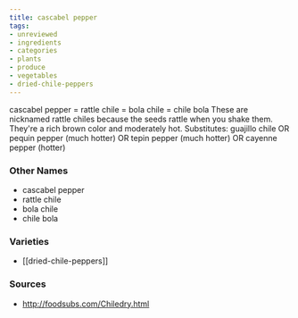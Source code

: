 ```yaml
---
title: cascabel pepper
tags:
- unreviewed
- ingredients
- categories
- plants
- produce
- vegetables
- dried-chile-peppers
---
```

cascabel pepper = rattle chile = bola chile = chile bola These are nicknamed rattle chiles because the seeds rattle when you shake them. They're a rich brown color and moderately hot. Substitutes: guajillo chile OR pequin pepper (much hotter) OR tepin pepper (much hotter) OR cayenne pepper (hotter)

### Other Names

* cascabel pepper
* rattle chile
* bola chile
* chile bola

### Varieties

* [[dried-chile-peppers]]

### Sources
* http://foodsubs.com/Chiledry.html
